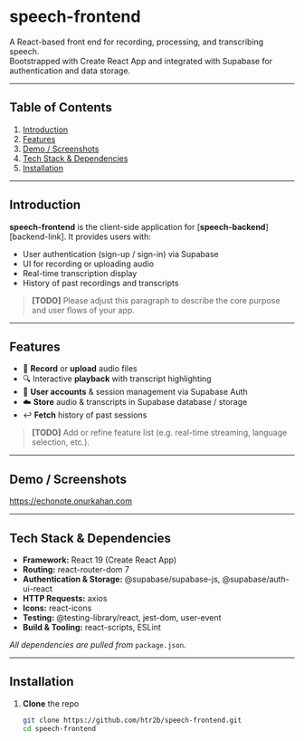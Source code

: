 # speech-frontend

A React-based front end for recording, processing, and transcribing speech.  
Bootstrapped with Create React App and integrated with Supabase for authentication and data storage.

---

## Table of Contents

1. [Introduction](#introduction)  
2. [Features](#features)  
3. [Demo / Screenshots](#demo--screenshots)  
4. [Tech Stack & Dependencies](#tech-stack--dependencies)  
5. [Installation](#installation)  

---

## Introduction

**speech-frontend** is the client-side application for [**speech-backend**][backend-link]. It provides users with:
- User authentication (sign-up / sign-in) via Supabase  
- UI for recording or uploading audio  
- Real-time transcription display  
- History of past recordings and transcripts  

> **[TODO]** Please adjust this paragraph to describe the core purpose and user flows of your app.

---

## Features

- 🎤 **Record** or **upload** audio files  
- 🔍 Interactive **playback** with transcript highlighting  
- 🔐 **User accounts** & session management via Supabase Auth  
- ☁️ **Store** audio & transcripts in Supabase database / storage  
- ↩️ **Fetch** history of past sessions  

> **[TODO]** Add or refine feature list (e.g. real-time streaming, language selection, etc.).

---

## Demo / Screenshots

https://echonote.onurkahan.com


---

## Tech Stack & Dependencies

- **Framework:** React 19 (Create React App)  
- **Routing:** react-router-dom 7  
- **Authentication & Storage:** @supabase/supabase-js, @supabase/auth-ui-react  
- **HTTP Requests:** axios  
- **Icons:** react-icons  
- **Testing:** @testing-library/react, jest-dom, user-event  
- **Build & Tooling:** react-scripts, ESLint  

_All dependencies are pulled from_ `package.json`.

---

## Installation

1. **Clone** the repo  
   ```bash
   git clone https://github.com/htr2b/speech-frontend.git
   cd speech-frontend
